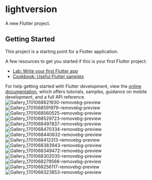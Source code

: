 # lightversion

A new Flutter project.

## Getting Started

This project is a starting point for a Flutter application.

A few resources to get you started if this is your first Flutter project:

- [Lab: Write your first Flutter app](https://docs.flutter.dev/get-started/codelab)
- [Cookbook: Useful Flutter samples](https://docs.flutter.dev/cookbook)

For help getting started with Flutter development, view the
[online documentation](https://docs.flutter.dev/), which offers tutorials,
samples, guidance on mobile development, and a full API reference.
![Gallery_1701068621930-removebg-preview](https://github.com/Rehman85/HeliaHotal/assets/144882089/bdea63fa-b525-44b5-adfa-14479a2ee03e)
![Gallery_1701068591979-removebg-preview](https://github.com/Rehman85/HeliaHotal/assets/144882089/37253313-a2e9-4d36-a177-a2957f41473b)
![Gallery_1701068560525-removebg-preview](https://github.com/Rehman85/HeliaHotal/assets/144882089/af52d71e-016c-4b76-8921-502796cd424c)
![Gallery_1701068529723-removebg-preview](https://github.com/Rehman85/HeliaHotal/assets/144882089/3a57218d-f30a-42b4-be9a-4ba69ce23cbb)
![Gallery_1701068497837-removebg-preview](https://github.com/Rehman85/HeliaHotal/assets/144882089/2ff9a785-baa0-413a-ab2f-538a4a9537fb)
![Gallery_1701068470334-removebg-preview](https://github.com/Rehman85/HeliaHotal/assets/144882089/94e68f27-000b-4971-b9f2-43644a2fef13)
![Gallery_1701068440632-removebg-preview](https://github.com/Rehman85/HeliaHotal/assets/144882089/43deed77-7c1c-4a7b-8c57-c9a955ee2d99)
![Gallery_1701068412313-removebg-preview](https://github.com/Rehman85/HeliaHotal/assets/144882089/8c13f881-de9b-4d0b-824b-c4aad5341965)
![Gallery_1701068383943-removebg-preview](https://github.com/Rehman85/HeliaHotal/assets/144882089/2529efa6-a5cd-4f4f-a807-3b18886208bc)
![Gallery_1701068349472-removebg-preview](https://github.com/Rehman85/HeliaHotal/assets/144882089/75070c17-8231-4810-8ffe-c892ac440d87)
![Gallery_1701068302035-removebg-preview](https://github.com/Rehman85/HeliaHotal/assets/144882089/abcf1170-0a15-47db-9862-023506d45b45)
![Gallery_1701068279566-removebg-preview](https://github.com/Rehman85/HeliaHotal/assets/144882089/17416d48-2a5b-4b6d-ba81-3b36ae4a9895)
![Gallery_1701068256117-removebg-preview](https://github.com/Rehman85/HeliaHotal/assets/144882089/027be8b9-8251-45d4-a565-47a1c6554bfb)
![Gallery_1701068323853-removebg-preview](https://github.com/Rehman85/HeliaHotal/assets/144882089/9fae6fe1-b807-4906-878c-1d8f273e366e)
